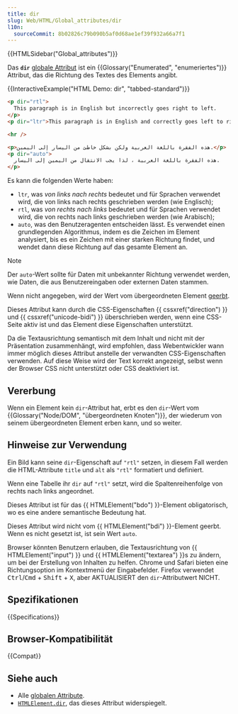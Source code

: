 ```yaml
---
title: dir
slug: Web/HTML/Global_attributes/dir
l10n:
  sourceCommit: 8b02826c79b090b5af0d68ae1ef39f932a66a7f1
---
```


{{HTMLSidebar("Global_attributes")}}

Das **`dir`** [globale Attribut](/de/docs/Web/HTML/Global_attributes) ist ein {{Glossary("Enumerated", "enumeriertes")}} Attribut, das die Richtung des Textes des Elements angibt.

{{InteractiveExample("HTML Demo: dir", "tabbed-standard")}}

```html interactive-example
<p dir="rtl">
  This paragraph is in English but incorrectly goes right to left.
</p>
<p dir="ltr">This paragraph is in English and correctly goes left to right.</p>

<hr />

<p>هذه الفقرة باللغة العربية ولكن بشكل خاطئ من اليسار إلى اليمين.</p>
<p dir="auto">
  هذه الفقرة باللغة العربية ، لذا يجب الانتقال من اليمين إلى اليسار.
</p>
```

Es kann die folgenden Werte haben:

- `ltr`, was _von links nach rechts_ bedeutet und für Sprachen verwendet wird, die von links nach rechts geschrieben werden (wie Englisch);
- `rtl`, was _von rechts nach links_ bedeutet und für Sprachen verwendet wird, die von rechts nach links geschrieben werden (wie Arabisch);
- `auto`, was den Benutzeragenten entscheiden lässt. Es verwendet einen grundlegenden Algorithmus, indem es die Zeichen im Element analysiert, bis es ein Zeichen mit einer starken Richtung findet, und wendet dann diese Richtung auf das gesamte Element an.

> [!NOTE]
> Der `auto`-Wert sollte für Daten mit unbekannter Richtung verwendet werden, wie Daten, die aus Benutzereingaben oder externen Daten stammen.

Wenn nicht angegeben, wird der Wert vom übergeordneten Element [geerbt](#vererbung).

Dieses Attribut kann durch die CSS-Eigenschaften {{ cssxref("direction") }} und {{ cssxref("unicode-bidi") }} überschrieben werden, wenn eine CSS-Seite aktiv ist und das Element diese Eigenschaften unterstützt.

Da die Textausrichtung semantisch mit dem Inhalt und nicht mit der Präsentation zusammenhängt, wird empfohlen, dass Webentwickler wann immer möglich dieses Attribut anstelle der verwandten CSS-Eigenschaften verwenden. Auf diese Weise wird der Text korrekt angezeigt, selbst wenn der Browser CSS nicht unterstützt oder CSS deaktiviert ist.

## Vererbung

Wenn ein Element kein `dir`-Attribut hat, erbt es den `dir`-Wert vom {{Glossary("Node/DOM", "übergeordneten Knoten")}}, der wiederum von seinem übergeordneten Element erben kann, und so weiter.

## Hinweise zur Verwendung

Ein Bild kann seine `dir`-Eigenschaft auf `"rtl"` setzen, in diesem Fall werden die HTML-Attribute `title` und `alt` als `"rtl"` formatiert und definiert.

Wenn eine Tabelle ihr `dir` auf `"rtl"` setzt, wird die Spaltenreihenfolge von rechts nach links angeordnet.

Dieses Attribut ist für das {{ HTMLElement("bdo") }}-Element obligatorisch, wo es eine andere semantische Bedeutung hat.

Dieses Attribut wird nicht vom {{ HTMLElement("bdi") }}-Element geerbt. Wenn es nicht gesetzt ist, ist sein Wert `auto`.

Browser könnten Benutzern erlauben, die Textausrichtung von {{ HTMLElement("input") }} und {{ HTMLElement("textarea") }}s zu ändern, um bei der Erstellung von Inhalten zu helfen. Chrome und Safari bieten eine Richtungsoption im Kontextmenü der Eingabefelder. Firefox verwendet <kbd>Ctrl</kbd>/<kbd>Cmd</kbd> + <kbd>Shift</kbd> + <kbd>X</kbd>, aber AKTUALISIERT den `dir`-Attributwert NICHT.

## Spezifikationen

{{Specifications}}

## Browser-Kompatibilität

{{Compat}}

## Siehe auch

- Alle [globalen Attribute](/de/docs/Web/HTML/Global_attributes).
- [`HTMLElement.dir`](/de/docs/Web/API/HTMLElement/dir), das dieses Attribut widerspiegelt.
